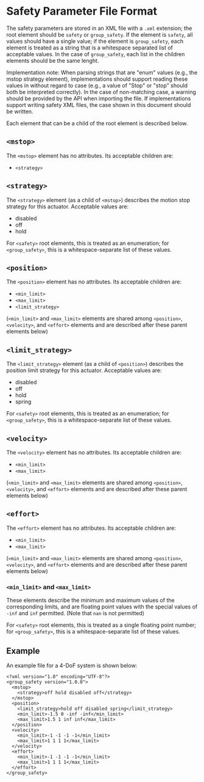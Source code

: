 # Safety Parameter File Format

The safety parameters are stored in an XML file with a `.xml` extension; the root element should be `safety` or `group_safety`.  If the element is `safety`, all values should have a single value; if the element is `group_safety`, each element is treated as a string that is a whitespace separated list of acceptable values.  In the case of `group_safety`, each list in the children elements should be the same lenght.

Implementation note: When parsing strings that are "enum" values (e.g., the mstop strategy element), implementations should support reading these values in without regard to case (e.g., a value of "Stop" or "stop" should both be interpreted correctly). In the case of non-matching case, a warning should be provided by the API when importing the file. If implementations support writing safety XML files, the case shown in this document should be written.

Each element that can be a child of the root element is described below.

## `<mstop>`

The `<mstop>` element has no attributes.  Its acceptable children are:
- `<strategy>`

## `<strategy>`

The `<strategy>` element (as a child of `<mstop>`) describes the motion stop strategy for this actuator.  Acceptable values are:
- disabled
- off
- hold

For `<safety>` root elements, this is treated as an enumeration; for `<group_safety>`, this is a whitespace-separate list of these values.

## `<position>`

The `<position>` element has no attributes.  Its acceptable children are:
- `<min_limit>`
- `<max_limit>`
- `<limit_strategy>`

(`<min_limit>` and `<max_limit>` elements are shared among `<position>`, `<velocity>`, and `<effort>` elements and are described after these parent elements below)

## `<limit_strategy>`

The `<limit_strategy>` element (as a child of `<position>`) describes the position limit strategy for this actuator.  Acceptable values are:
- disabled
- off
- hold
- spring

For `<safety>` root elements, this is treated as an enumeration; for `<group_safety>`, this is a whitespace-separate list of these values.

## `<velocity>`

The `<velocity>` element has no attributes.  Its acceptable children are:
- `<min_limit>`
- `<max_limit>`

(`<min_limit>` and `<max_limit>` elements are shared among `<position>`, `<velocity>`, and `<effort>` elements and are described after these parent elements below)

## `<effort>`

The `<effort>` element has no attributes.  Its acceptable children are:
- `<min_limit>`
- `<max_limit>`

(`<min_limit>` and `<max_limit>` elements are shared among `<position>`, `<velocity>`, and `<effort>` elements and are described after these parent elements below)

### `<min_limit>` and `<max_limit>`

These elements describe the minimum and maximum values of the corresponding limits, and are floating point values with the special values of `-inf` and `inf` permitted.  (Note that `nan` is not permitted)

For `<safety>` root elements, this is treated as a single floating point number; for `<group_safety>`, this is a whitespace-separate list of these values.

## Example

An example file for a 4-DoF system is shown below:

```
<?xml version="1.0" encoding="UTF-8"?>
<group_safety version="1.0.0">
  <mstop>
    <strategy>off hold disabled off</strategy> 
  </mstop>
  <position>
    <limit_strategy>hold off disabled spring</limit_strategy>
    <min_limit>-1.5 0 -inf -inf</min_limit> 
    <max_limit>1.5 1 inf inf</max_limit>
  </position>
  <velocity>
    <min_limit>-1 -1 -1 -1</min_limit>
    <max_limit>1 1 1 1</max_limit>
  </velocity>
  <effort>
    <min_limit>-1 -1 -1 -1</min_limit>
    <max_limit>1 1 1 1</max_limit>
  </effort>
</group_safety>
```
